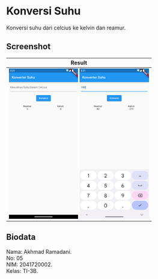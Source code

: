 # Konversi Suhu

Konversi suhu dari celcius ke kelvin dan reamur.

## Screenshot

| Result |
| ------------------ |
| <img src="./ss/ss1.png" height="400" alt="Screenshot 1"/> <img src="./ss/ss2.png" height="400" alt="Screenshot 2"/> |


## Biodata

Nama: Akhmad Ramadani.  
No: 05   
NIM: 2041720002.  
Kelas: TI-3B.  
